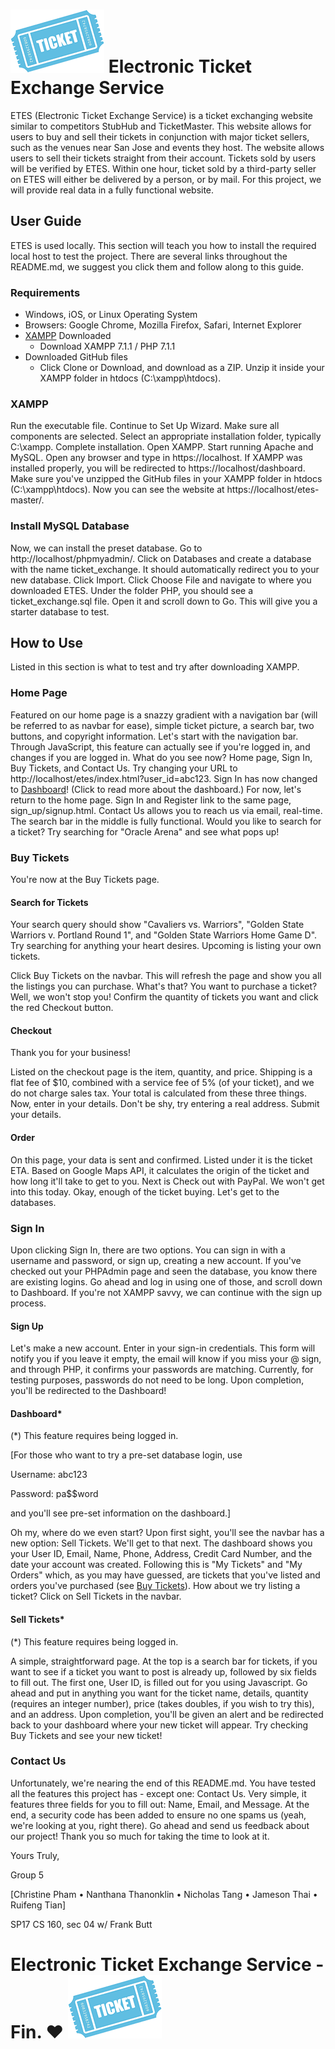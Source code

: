 # ![alt text](https://github.com/ruifengT/etes/raw/master/images/tix.png "Ticket Logo") Electronic Ticket Exchange Service
ETES (Electronic Ticket Exchange Service) is a ticket exchanging website similar to competitors StubHub and TicketMaster. This website allows for users to buy and sell their tickets in conjunction with major ticket sellers, such as the venues near San Jose and events they host. The website allows users to sell their tickets straight from their account. Tickets sold by users will be verified by ETES. Within one hour, ticket sold by a third-party seller on ETES will either be delivered by a person, or by mail.  For this project, we will provide real data in a fully functional website.

## User Guide
ETES is used locally. This section will teach you how to install the required local host to test the project. There are several links throughout the README.md, we suggest you click them and follow along to this guide.

### Requirements
- Windows, iOS, or Linux Operating System
- Browsers: Google Chrome, Mozilla Firefox, Safari, Internet Explorer
- [XAMPP](https://www.apachefriends.org/download.html) Downloaded
	-  Download XAMPP 7.1.1 / PHP 7.1.1
- Downloaded GitHub files
	- Click Clone or Download, and download as a ZIP. Unzip it inside your XAMPP folder in htdocs (C:\xampp\htdocs\).

### XAMPP
Run the executable file. Continue to Set Up Wizard. Make sure all components are selected. Select an appropriate installation folder, typically C:\xampp. Complete installation.
Open XAMPP. Start running Apache and MySQL. Open any browser and type in https://localhost. If XAMPP was installed properly, you will be redirected to https://localhost/dashboard.
Make sure you've unzipped the GitHub files in your XAMPP folder in htdocs (C:\xampp\htdocs\). Now you can see the website at https://localhost/etes-master/.

### Install MySQL Database
Now, we can install the preset database. Go to http://localhost/phpmyadmin/. Click on Databases and create a database with the name ticket_exchange. It should automatically redirect you to your new database. Click Import. Click Choose File and navigate to where you downloaded ETES. Under the folder PHP, you should see a ticket_exchange.sql file. Open it and scroll down to Go. This will give you a starter database to test.

## How to Use
Listed in this section is what to test and try after downloading XAMPP. 

### Home Page
Featured on our home page is a snazzy gradient with a navigation bar (will be referred to as navbar for ease), simple ticket picture, a search bar, two buttons, and copyright information.
Let's start with the navigation bar. Through JavaScript, this feature can actually see if you're logged in, and changes if you are logged in. What do you see now? Home page, Sign In, Buy Tickets, and Contact Us. Try changing your URL to http://localhost/etes/index.html?user_id=abc123. Sign In has now changed to [Dashboard](https://github.com/ruifengT/ETES#dashboard)! (Click to read more about the dashboard.) 
For now, let's return to the home page. Sign In and Register link to the same page, sign_up/signup.html. Contact Us allows you to reach us via email, real-time. The search bar in the middle is fully functional. Would you like to search for a ticket? Try searching for "Oracle Arena" and see what pops up!
### Buy Tickets
You're now at the Buy Tickets page. 
#### Search for Tickets
Your search query should show "Cavaliers vs. Warriors", "Golden State Warriors v. Portland Round 1", and "Golden State Warriors Home Game D". Try searching for anything your heart desires. Upcoming is listing your own tickets.

Click Buy Tickets on the navbar. This will refresh the page and show you all the listings you can purchase. What's that? You want to purchase a ticket? Well, we won't stop you! Confirm the quantity of tickets you want and click the red Checkout button. 

#### Checkout
Thank you for your business!

Listed on the checkout page is the item, quantity, and price. Shipping is a flat fee of $10, combined with a service fee of 5% (of your ticket), and we do not charge sales tax. Your total is calculated from these three things. Now, enter in your details. Don't be shy, try entering a real address. Submit your details.

#### Order
On this page, your data is sent and confirmed. Listed under it is the ticket ETA. Based on Google Maps API, it calculates the origin of the ticket and how long it'll take to get to you. Next is Check out with PayPal. We won't get into this today.
Okay, enough of the ticket buying. Let's get to the databases.

### Sign In
Upon clicking Sign In, there are two options. You can sign in with a username and password, or sign up, creating a new account. If you've checked out your PHPAdmin page and seen the database, you know there are existing logins. Go ahead and log in using one of those, and scroll down to Dashboard. If you're not XAMPP savvy, we can continue with the sign up process.

#### Sign Up
Let's make a new account. Enter in your sign-in credentials. This form will notify you if you leave it empty, the email will know if you miss your @ sign, and through PHP, it confirms your passwords are matching. Currently, for testing purposes, passwords do not need to be long. Upon completion, you'll be redirected to the Dashboard!

#### Dashboard*
(*) This feature requires being logged in.

[For those who want to try a pre-set database login, use 

Username: abc123 

Password: pa$$word

and you'll see pre-set information on the dashboard.]

Oh my, where do we even start? Upon first sight, you'll see the navbar has a new option: Sell Tickets. We'll get to that next. The dashboard shows you your User ID, Email, Name, Phone, Address, Credit Card Number, and the date your account was created. Following this is "My Tickets" and "My Orders" which, as you may have guessed, are tickets that you've listed and orders you've purchased (see [Buy Tickets](https://github.com/ruifengT/ETES#buy-tickets)). How about we try listing a ticket? Click on Sell Tickets in the navbar.

#### Sell Tickets*
(*) This feature requires being logged in.

A simple, straightforward page. At the top is a search bar for tickets, if you want to see if a ticket you want to post is already up, followed by six fields to fill out. The first one, User ID, is filled out for you using Javascript. Go ahead and put in anything you want for the ticket name, details, quantity (requires an integer number), price (takes doubles, if you wish to try this), and an address. Upon completion, you'll be given an alert and be redirected back to your dashboard where your new ticket will appear. Try checking Buy Tickets and see your new ticket!

### Contact Us
Unfortunately, we're nearing the end of this README.md. You have tested all the features this project has - except one: Contact Us. Very simple, it features three fields for you to fill out: Name, Email, and Message. At the end, a security code has been added to ensure no one spams us (yeah, we're looking at you, right there). Go ahead and send us feedback about our project! 
Thank you so much for taking the time to look at it.

Yours Truly,

Group 5

[Christine Pham • Nanthana Thanonklin • Nicholas Tang • Jameson Thai • Ruifeng Tian]

SP17 CS 160, sec 04 w/ Frank Butt
# Electronic Ticket Exchange Service - **Fin.** ♥ ![alt text](https://github.com/ruifengT/etes/raw/master/images/tix.png "Ticket Logo") 
